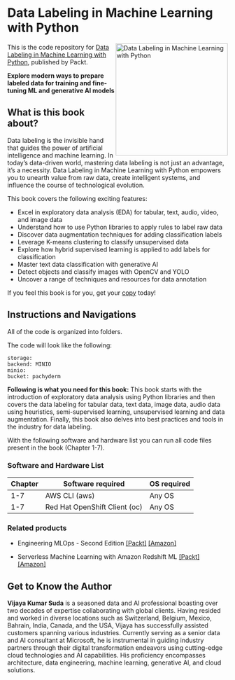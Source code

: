 # Data Labeling in Machine Learning with Python

<a href="https://www.packtpub.com/product/data-labeling-in-machine-learning-with-python/9781804610541"><img src="https://m.media-amazon.com/images/I/71YRZZHDddL._SL1500_.jpg" alt="Data Labeling in Machine Learning with Python" height="256px" align="right"></a>

This is the code repository for [Data Labeling in Machine Learning with Python](https://www.packtpub.com/product/data-labeling-in-machine-learning-with-python/9781804610541), published by Packt.

**Explore modern ways to prepare labeled data for training and fine-tuning ML and generative AI models**

## What is this book about?

Data labeling is the invisible hand that guides the power of artificial intelligence and machine learning. In today’s data-driven world, mastering data labeling is not just an advantage, it’s a necessity. Data Labeling in Machine Learning with Python empowers you to unearth value from raw data, create intelligent systems, and influence the course of technological evolution.

This book covers the following exciting features: 
* Excel in exploratory data analysis (EDA) for tabular, text, audio, video, and image data
* Understand how to use Python libraries to apply rules to label raw data
* Discover data augmentation techniques for adding classification labels
* Leverage K-means clustering to classify unsupervised data
* Explore how hybrid supervised learning is applied to add labels for classification
* Master text data classification with generative AI
* Detect objects and classify images with OpenCV and YOLO
* Uncover a range of techniques and resources for data annotation

If you feel this book is for you, get your [copy](https://www.amazon.com/Data-Labeling-Machine-Learning-Python/dp/1804610542/ref=sr_1_1?keywords=Data+Labeling+in+Machine+Learning+with+Python&sr=8-1) today!

## Instructions and Navigations
All of the code is organized into folders.

The code will look like the following:
```
storage:
backend: MINIO
minio:
bucket: pachyderm
```
**Following is what you need for this book:**
This book starts with the introduction of exploratory data analysis using Python libraries and then covers the data labeling for tabular data, text data, image data, audio data using heuristics, semi-supervised learning, unsupervised learning and data augmentation. Finally, this book also delves into best practices and tools in the industry for data labeling.

With the following software and hardware list you can run all code files present in the book (Chapter 1-7).

### Software and Hardware List

| Chapter  | Software required                                                                    | OS required                        |
| -------- | -------------------------------------------------------------------------------------| -----------------------------------|
|  	1-7	   | AWS CLI (aws)  	                                  			  | Any OS | 		
|  	1-7	   | Red Hat OpenShift Client (oc)  	                                  			  | Any OS | 		



### Related products <Other books you may enjoy>
* Engineering MLOps - Second Edition  [[Packt]](https://www.packtpub.com/product) [[Amazon]](https://www.amazon.com)
  
* Serverless Machine Learning with Amazon Redshift ML  [[Packt]](https://www.packtpub.com/product/serverless-machine-learning-with-amazon-redshift-ml/9781804619285) [[Amazon]](https://www.amazon.com/s?k=Serverless+Machine+Learning+with+Amazon+Redshift+ML&ref=nb_sb_noss_1)
  
## Get to Know the Author
**Vijaya Kumar Suda** is a seasoned data and AI professional boasting over two decades of expertise collaborating with global clients. Having resided and worked in diverse locations such as Switzerland, Belgium, Mexico, Bahrain, India, Canada, and the USA, Vijaya has successfully assisted customers spanning various industries. Currently serving as a senior data and AI consultant at Microsoft, he is instrumental in guiding industry partners through their digital transformation endeavors using cutting-edge cloud technologies and AI capabilities. His proficiency encompasses architecture, data engineering, machine learning, generative AI, and cloud solutions.
